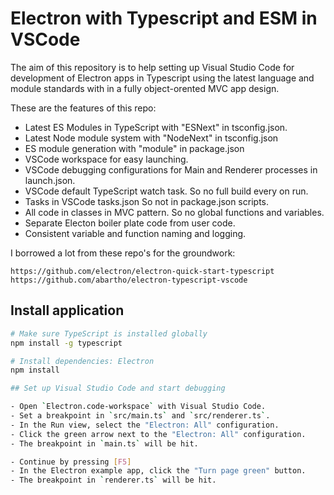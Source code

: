 
# Electron with Typescript and ESM in VSCode

The aim of this repository is to help setting up Visual Studio Code for development of Electron apps in Typescript
using the latest language and module standards with in a fully object-orented MVC app design.

These are the features of this repo:

- Latest ES Modules in TypeScript with "ESNext" in tsconfig.json.
- Latest Node module system with "NodeNext" in tsconfig.json
- ES module generation with "module" in package.json
- VSCode workspace for easy launching.
- VSCode debugging configurations for Main and Renderer processes in launch.json.
- VSCode default TypeScript watch task.
	So no full build every on run.
- Tasks in VSCode tasks.json
  	So not in package.json scripts.
- All code in classes in MVC pattern.
	So no global functions and variables.
- Separate Electon boiler plate code from user code.
- Consistent variable and function naming and logging.

I borrowed a lot from these repo's for the groundwork:

	https://github.com/electron/electron-quick-start-typescript
	https://github.com/abartho/electron-typescript-vscode

## Install application

```sh
# Make sure TypeScript is installed globally
npm install -g typescript

# Install dependencies: Electron
npm install

## Set up Visual Studio Code and start debugging

- Open `Electron.code-workspace` with Visual Studio Code.
- Set a breakpoint in `src/main.ts` and `src/renderer.ts`.
- In the Run view, select the "Electron: All" configuration.
- Click the green arrow next to the "Electron: All" configuration.
- The breakpoint in `main.ts` will be hit.

- Continue by pressing [F5]
- In the Electron example app, click the "Turn page green" button.
- The breakpoint in `renderer.ts` will be hit.
```
